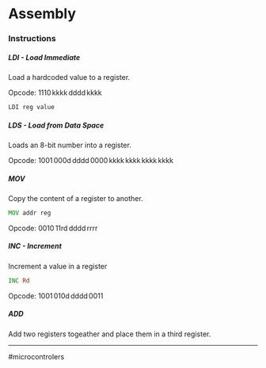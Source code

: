 # Assembly

### Instructions

##### LDI - Load Immediate
Load a hardcoded value to a register.

Opcode: $1110\,\text{kkkk}\,\text{dddd}\,\text{kkkk}$

```asm
LDI reg value
```

##### LDS - Load from Data Space
Loads an 8-bit number into a register.


Opcode: $1001\,000\text{d}\,\text{dddd}\,0000\,\text{kkkk}\,\text{kkkk}\,\text{kkkk}\,\text{kkkk}$

##### MOV
Copy the content of a register to another.

```asm
MOV addr reg
```
Opcode: $0010\,11\text{rd}\,\text{dddd}\,\text{rrrr}$

##### INC - Increment
Increment a value in a register

```asm
INC Rd
```

Opcode: $1001\,010\text{d}\,\text{dddd}\,0011$

##### ADD
Add two registers togeather and place them in a third register.

---
#microcontrolers 
